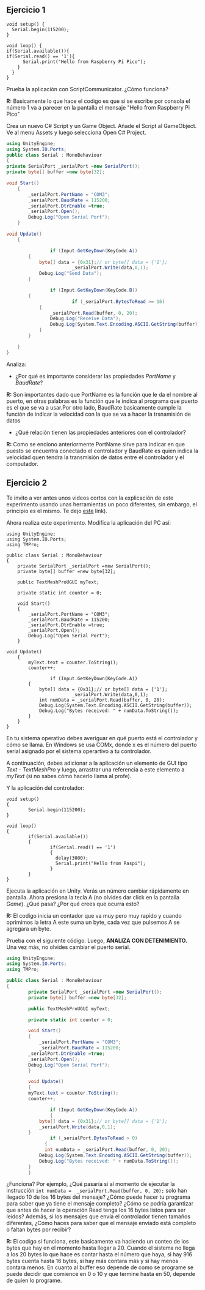 ## Ejercicio 1
```
void setup() {
  Serial.begin(115200);
}

void loop() {
if(Serial.available()){
if(Serial.read() == '1'){
      Serial.print("Hello from Raspberry Pi Pico");
    }
  }
}
```
Prueba la aplicación con ScriptCommunicator. ¿Cómo funciona?

**R\:** Basicamente lo que hace el codigo es que si se escribe por consola el número 1 va a parecer en la pantalla el mensaje "Hello from Raspberry Pi Pico"

Crea un nuevo C# Script y un Game Object. Añade el Script al GameObject. Ve al menu Assets y luego selecciona Open C# Project.

```csharp
using UnityEngine;
using System.IO.Ports;
public class Serial : MonoBehaviour
{
private SerialPort _serialPort =new SerialPort();
private byte[] buffer =new byte[32];

void Start()
    {
        _serialPort.PortName = "COM3";
        _serialPort.BaudRate = 115200;
        _serialPort.DtrEnable =true;
        _serialPort.Open();
        Debug.Log("Open Serial Port");
    }

void Update()
    {

				if (Input.GetKeyDown(KeyCode.A))
        {
            byte[] data = {0x31};// or byte[] data = {'1'};            
						_serialPort.Write(data,0,1);
            Debug.Log("Send Data");
        }

				if (Input.GetKeyDown(KeyCode.B))
        {
						if (_serialPort.BytesToRead >= 16)
            {
                _serialPort.Read(buffer, 0, 20);
                Debug.Log("Receive Data");
                Debug.Log(System.Text.Encoding.ASCII.GetString(buffer));
            }
        }

    }
}
```

Analiza:

- ¿Por qué es importante considerar las propiedades *PortName* y *BaudRate*?
  
**R\:** Son importantes dado que PortName es la función que le da el nombre al puerto, en otras palabras es la función que le indica al programa que puerto es el que se va a usar.Por otro lado, BaudRate basicamente cumple la función de indicar la velocidad con la que se va a hacer la trsnamisión de datos

- ¿Qué relación tienen las propiedades anteriores con el controlador?

**R\:** Como se enciono anteriormente PortName sirve para indicar en que puesto se encuentra conectado el controlador y BaudRate es quien indica la velocidad quen tendra la transmisión de datos entre el controlador y el computador.

## Ejercicio 2

Te invito a ver antes unos videos cortos con la explicación de este experimento usando unas herramientas un poco diferentes, sin embargo, el principio es el mismo.  Te dejo [este](https://youtube.com/playlist?list=PLX4ZVWZsOgzST9kfU9_ohOUYp_oDo2z48) link).

Ahora realiza este experimento. Modifica la aplicación del PC así:

```
using UnityEngine;
using System.IO.Ports;
using TMPro;

public class Serial : MonoBehaviour
{
	private SerialPort _serialPort =new SerialPort();
	private byte[] buffer =new byte[32];

	public TextMeshProUGUI myText;

	private static int counter = 0;

	void Start()
    {
        _serialPort.PortName = "COM3";
        _serialPort.BaudRate = 115200;
        _serialPort.DtrEnable =true;
        _serialPort.Open();
        Debug.Log("Open Serial Port");
    }

void Update()
    {
        myText.text = counter.ToString();
        counter++;

				if (Input.GetKeyDown(KeyCode.A))
        {
            byte[] data = {0x31};// or byte[] data = {'1'};            
						_serialPort.Write(data,0,1);
            int numData = _serialPort.Read(buffer, 0, 20);
            Debug.Log(System.Text.Encoding.ASCII.GetString(buffer));
            Debug.Log("Bytes received: " + numData.ToString());
        }
    }
}
```

En tu sistema operativo debes averiguar en qué puerto está el controlador y cómo se llama. En Windows se usa COMx, donde x es el número del puerto serial asignado por el sistema operartivo a tu controlador.

A continuación, debes adicionar a la aplicación un elemento de GUI tipo *Text - TextMeshPro* y luego, arrastrar una referencia a este elemento a *myText* (si no sabes cómo hacerlo llama al profe).

Y la aplicación del controlador:

```
void setup()
{
		Serial.begin(115200);
}

void loop()
{
		if(Serial.available())
		{
				if(Serial.read() == '1')
				{
			      delay(3000);
			      Serial.print("Hello from Raspi");
				}
		}
}
```

Ejecuta la aplicación en Unity. Verás un número cambiar rápidamente en pantalla. Ahora presiona la tecla A (no olvides dar click en la pantalla *Game*). ¿Qué pasa? ¿Por qué crees que ocurra esto?

**R\:** El codigo inicia un contador que va muy pero muy rapido y cuando oprimimos la letra A este suma un byte, cada vez que pulsemos A se agregara un byte.

Prueba con el siguiente código. Luego, **ANALIZA CON DETENIMIENTO.** Una vez más, no olvides cambiar el puerto serial.

```csharp
using UnityEngine;
using System.IO.Ports;
using TMPro;

public class Serial : MonoBehaviour
{
		private SerialPort _serialPort =new SerialPort();
		private byte[] buffer =new byte[32];

		public TextMeshProUGUI myText;

		private static int counter = 0;

		void Start()
		{
		    _serialPort.PortName = "COM3";
		    _serialPort.BaudRate = 115200;
        _serialPort.DtrEnable =true;
        _serialPort.Open();
        Debug.Log("Open Serial Port");
		}

		void Update()
		{
        myText.text = counter.ToString();
        counter++;

				if (Input.GetKeyDown(KeyCode.A))
				{
            byte[] data = {0x31};// or byte[] data = {'1'};
            _serialPort.Write(data,0,1);
        }
				if (_serialPort.BytesToRead > 0)
			  {
	          int numData = _serialPort.Read(buffer, 0, 20);
            Debug.Log(System.Text.Encoding.ASCII.GetString(buffer));
            Debug.Log("Bytes received: " + numData.ToString());
        }
		}

```

¿Funciona?
Por ejemplo, ¿Qué pasaría si al momento de ejecutar la instrucción `int numData = 
_serialPort.Read(buffer, 0, 20);` solo han llegado 10 de los 16 bytes del mensaje? ¿Cómo puede hacer tu programa para saber que ya tiene el mensaje completo? ¿Cómo se podría garantizar que antes de hacer la operación Read tenga los 16 bytes listos para ser leídos? Además, si los mensajes que envía el controlador tienen tamaños diferentes, ¿Cómo haces para saber que el mensaje enviado está completo o faltan bytes por recibir?

**R\:** El codigo si funciona, este basicamente va haciendo un conteo de los bytes que hay en el momento hasta llegar a 20. Cuando el sistema no llega a los 20 bytes lo que hace es contar hasta el número que haya, si hay 916 bytes cuenta hasta 16 bytes, si hay más contara más y si hay menos contara menos. En cuanto al buffer eso depende de como se programe se puede decidir que comience en 0 o 10 y que termine hasta en 50, depende de quien lo programe.
